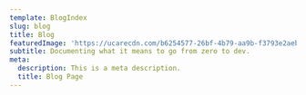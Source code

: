```yaml
---
template: BlogIndex
slug: blog
title: Blog
featuredImage: 'https://ucarecdn.com/b6254577-26bf-4b79-aa9b-f3793e2aebdc/'
subtitle: Documenting what it means to go from zero to dev.
meta:
  description: This is a meta description.
  title: Blog Page
---
```

